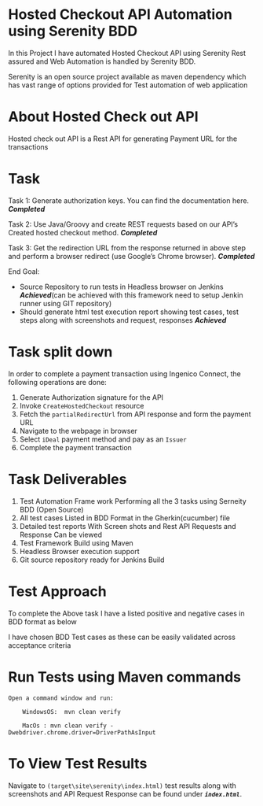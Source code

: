 # Hosted Checkout API Automation using Serenity BDD

In this Project I have automated Hosted Checkout API using Serenity Rest assured and Web Automation is handled by Serenity BDD.
 
 Serenity is an open source project available as maven dependency which has vast range of options provided for Test automation of web application 
 


# About Hosted Check out API

Hosted check out API is a Rest API for generating Payment URL  for the transactions

# Task

Task 1: Generate authorization keys. You can find the documentation here. **_Completed_** 

Task 2: Use Java/Groovy and create REST requests based on our API’s Created hosted checkout method. **_Completed_** 

Task 3: Get the redirection URL from the response returned in above step and perform a browser redirect (use Google’s Chrome browser). **_Completed_**

End Goal:
   * Source Repository to run tests in Headless browser on Jenkins **_Achieved_**(can be achieved with this framework need to setup Jenkin runner using GIT repository)
   * Should generate html test execution report showing test cases, test steps along with screenshots and request, responses **_Achieved_**

# Task split down
In order to complete a payment transaction using Ingenico Connect, the following operations are done:
1. Generate Authorization signature for the API
2. Invoke `CreateHostedCheckout` resource
3. Fetch the `partialRedirectUrl` from API response and form the payment URL
4. Navigate to the webpage in browser
5. Select `iDeal` payment method and pay as an `Issuer`
6. Complete the payment transaction

# Task Deliverables

1) Test Automation Frame work Performing all the 3 tasks using Serneity BDD (Open Source)
2) All test cases Listed in BDD Format in the Gherkin(cucumber) file
3) Detailed test reports With Screen shots and Rest API Requests and Response Can be viewed
4) Test Framework Build using Maven
5) Headless Browser execution support
6) Git source repository ready for Jenkins Build

# Test Approach

To complete the Above task I have a listed positive and negative cases in BDD format as below 

I have chosen BDD Test cases as these can be easily validated across  acceptance criteria

# Run Tests using Maven commands

	Open a command window and run:

		WindowsOS:	mvn clean verify

		MacOs : mvn clean verify -Dwebdriver.chrome.driver=DriverPathAsInput

# To View Test Results

Navigate to `(target\site\serenity\index.html)` test results along with screenshots and API Request Response can be found under **_`index.html`_**.

